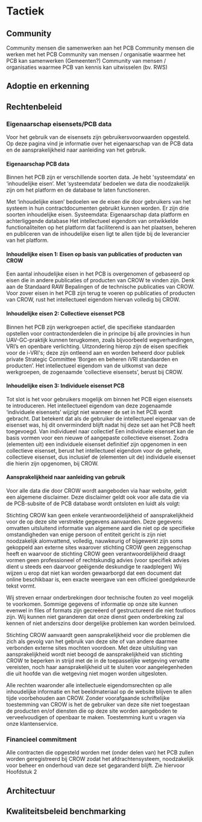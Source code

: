 # Tactiek


## Community

Community mensen die samenwerken aan het PCB
Community mensen die werken met het PCB
Community van mensen / organisatie waarmee het PCB kan samenwerken (Gemeenten?)
Community van mensen / organisaties waarmee PCB van kennis kan uitwisselen (bv. RWS)

## Adoptie en erkenning



## Rechtenbeleid

### Eigenaarschap eisensets/PCB data

Voor het gebruik van de eisensets zijn gebruikersvoorwaarden opgesteld. Op deze pagina vind je informatie over het eigenaarschap van de PCB data en de aansprakelijkheid naar aanleiding van het gebruik.

#### Eigenaarschap PCB data
Binnen het PCB zijn er verschillende soorten data. Je hebt 'systeemdata’ en ‘inhoudelijke eisen’. Met ‘systeemdata’ bedoelen we data die noodzakelijk zijn om het platform en de database te laten functioneren.

Met ‘inhoudelijke eisen’ bedoelen we de eisen die door gebruikers van het systeem in hun contractdocumenten gebruikt kunnen worden. Er zijn drie soorten inhoudelijke eisen.
Systeemdata: Eigenaarschap data platform en achterliggende database
Het intellectueel eigendom van ontwikkelde functionaliteiten op het platform dat faciliterend is aan het plaatsen, beheren en publiceren  van de inhoudelijke eisen ligt te allen tijde bij de leverancier van het platform.

#### Inhoudelijke eisen 1: Eisen op basis van publicaties of producten van CROW
Een aantal inhoudelijke eisen in het PCB is overgenomen of gebaseerd op eisen die in andere publicaties of producten van CROW te vinden zijn. Denk aan de Standaard RAW Bepalingen of de technische publicaties van CROW. Voor zover eisen in het PCB zijn terug te voeren op publicaties of producten van CROW, rust het intellectueel eigendom hiervan volledig bij CROW.

#### Inhoudelijke eisen 2: Collectieve eisenset PCB
Binnen het PCB zijn werkgroepen actief, die specifieke standaarden opstellen voor contractonderdelen die in principe bij alle provincies in hun UAV-GC-praktijk kunnen terugkomen, zoals bijvoorbeeld wegverhardingen, VRI’s en openbare verlichting. Uitzondering hierop zijn de eisen specifiek voor de i-VRI's; deze zijn ontleend aan en worden beheerd door publiek private Strategic Committee ‘Borgen en beheren iVRI standaarden en producten’.
Het intellectueel eigendom van de uitkomst van deze werkgroepen, de zogenaamde ‘collectieve eisensets’, berust bij CROW. 

#### Inhoudelijke eisen 3: Individuele eisenset PCB
Tot slot is het voor gebruikers mogelijk om binnen het PCB eigen eisensets te introduceren. Het intellectueel eigendom van deze zogenaamde ‘individuele eisensets’ wijzigt niet wanneer de set in het PCB wordt gebracht. Dat betekent dat als de gebruiker de intellectueel eigenaar van de eisenset was, hij dit onverminderd blijft nadat hij deze set aan het PCB heeft toegevoegd.
Van individueel naar collectief
Een individuele eisenset kan de basis vormen voor een nieuwe of aangepaste collectieve eisenset. Zodra (elementen uit) een individuele eisenset definitief zijn opgenomen in een collectieve eisenset, berust het intellectueel eigendom voor de gehele, collectieve eisenset, dus inclusief de (elementen uit de) individuele eisenset die hierin zijn opgenomen, bij CROW.

#### Aansprakelijkheid naar aanleiding van gebruik
Voor alle data die door CROW wordt aangeboden via haar website, geldt een algemene disclaimer. Deze disclaimer geldt ook voor alle data die via de PCB-subsite of de PCB database wordt ontsloten en luidt als volgt:

Stichting CROW kan geen enkele verantwoordelijkheid of aansprakelijkheid voor de op deze site verstrekte gegevens aanvaarden. Deze gegevens:
omvatten uitsluitend informatie van algemene aard die niet op de specifieke omstandigheden van enige persoon of entiteit gericht is
zijn niet noodzakelijk alomvattend, volledig, nauwkeurig of bijgewerkt
zijn soms gekoppeld aan externe sites waarover stichting CROW geen zeggenschap heeft en waarvoor de stichting CROW geen verantwoordelijkheid draagt
vormen geen professioneel of rechtskundig advies (voor specifiek advies dient u steeds een daarvoor geëigende deskundige te raadplegen)
Wij wijzen u erop dat niet kan worden gewaarborgd dat een document dat online beschikbaar is, een exacte weergave van een officieel goedgekeurde tekst vormt.

Wij streven ernaar onderbrekingen door technische fouten zo veel mogelijk te voorkomen. Sommige gegevens of informatie op onze site kunnen evenwel in files of formats zijn gecreëerd of gestructureerd die niet foutloos zijn. Wij kunnen niet garanderen dat onze dienst geen onderbreking zal kennen of niet anderszins door dergelijke problemen kan worden beïnvloed.

Stichting CROW aanvaardt geen aansprakelijkheid voor die problemen die zich als gevolg van het gebruik van deze site of van andere daarmee verbonden externe sites mochten voordoen. Met deze uitsluiting van aansprakelijkheid wordt niet beoogd de aansprakelijkheid van stichting CROW te beperken in strijd met de in de toepasselijke wetgeving vervatte vereisten, noch haar aansprakelijkheid uit te sluiten voor aangelegenheden die uit hoofde van die wetgeving niet mogen worden uitgesloten.

Alle rechten waaronder alle intellectuele eigendomsrechten op alle inhoudelijke informatie en het beeldmateriaal op de website blijven te allen tijde voorbehouden aan CROW. Zonder voorafgaande schriftelijke toestemming van CROW is het de gebruiker van deze site niet toegestaan de producten en/of diensten die op deze site worden aangeboden te verveelvoudigen of openbaar te maken. Toestemming kunt u vragen via onze klantenservice.

### Financieel commitment
Alle contracten die opgesteld worden met (onder delen van) het PCB zullen worden geregistreerd bij CROW zodat het afdrachtensysteem, noodzakelijk voor beheer en onderhoud van deze set gegaranderd blijft.
Zie hiervoor Hoofdstuk 2


## Architectuur



## Kwaliteitsbeleid benchmarking





